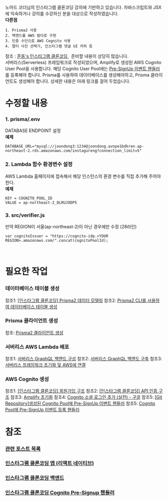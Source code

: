 노마드 코더님의 인스타그램 클론코딩 강의에 기반하고 있습니다.
자바스크립트와 JSX에 익숙하거나 강의를 수강하신 분을 대상으로 작성하였습니다.  
**다른점**
```
1. Prisma2 사용
2. 백앤드를 AWS 람다로 구현
3. 인증 수단으로 AWS Cognito 사용
4. 멀티 사진 선택기, 인스타그램 댓글 UI 카피 등
```
참조 : [준동's 인스타그램 클론코딩 ](https://joondong.tistory.com/92)
&nbsp;
준비할 내용이 상당히 많습니다.  
서버리스(Serverless) 프레임워크로 작성되었으며, Amplify로 생성된 AWS Cognito User Pool을 사용합니다. 해당 Cognito User Pool에는 [Pre-SignUp 이벤트 핸들러](https://github.com/JoonDong2/instagureng-cognito-presignup)를 등록해야 합니다. 
Prisma를 사용하여 데이터베이스를 생성해야하고, Prisma 클라이언트도 생성해야 합니다.
상세한 내용은 아래 링크를 걸어 두었습니다.
# 수정할 내용
### 1. prisma/.env
DATABASE ENDPOINT 설정  
**예제**
```
DATABASE_URL="mysql://joondong3:1234@joondong.avnpe1bdkren.ap-northeast-2.rds.amazonaws.com/instagureng?connection_limit=5"
```
### 2. Lambda 함수 환경변수 설정
AWS Lambda 홈페이지에 접속해서 해당 인스턴스의 환경 변수를 직접 추가해 주어야 한다.  
**예제**
```
KEY = COGNITO_POOL_ID
VALUE = ap-northeast-2_DLRUJODP5
```
### 3. src/verifier.js
만약 REGION이 서울(ap-northeast-2)이 아닌 경우에만 수정 (28라인)
```
var cognitoIssuer = "https://cognito-idp.<YOUR REGION>.amazonaws.com/".concat(cognitoPoolId);
```
&nbsp;
# 필요한 작업
### 데이터베이스 테이블 생성
참조1: [[인스타그램 클론코딩] Prisma2 데이터 모델링](https://joondong.tistory.com/146)
참조2: [Prisma2 CLI를 사용하여 데이터베이스 테이블 생성](https://joondong.tistory.com/147)
### Prisma 클라이언트 생성
참조: [Prisma2 클라이언트 생성](https://joondong.tistory.com/148)
### 서버리스 AWS Lambda 배포
참조1: [서버리스 GraphQL 백앤드 구성](https://joondong.tistory.com/133)
참조2: [서버리스 GraphQL 백앤드 구축](https://joondong.tistory.com/136)
참조3: [서버리스 프레임워크 초기화 및 AWS에 연결](https://joondong.tistory.com/106)
### AWS Cognito 생성
참조1: [[인스타그램 클론코딩] 회원가입 구조](https://joondong.tistory.com/95)
참조2: [[인스타그램 클론코딩] API 인증 구조](https://joondong.tistory.com/96)
참조3: [Amplify 초기화](https://joondong.tistory.com/99)
참조4: [Cognito 소셜 로그인 추가 (실전) - 구글](https://joondong.tistory.com/101)
참조5: [[Git Repository]생성된 Cognito Pool에 Pre-SignUp 이벤트 핸들러](https://github.com/JoonDong2/instagureng-cognito-presignup)
참조5: [Cognito Pool에 Pre-SignUp 이벤트 등록 핸들러](https://joondong.tistory.com/102)
&nbsp;
# 참조
### [관련 포스트 목록](https://joondong.tistory.com/151)
### [인스타그램 클론코딩 앱 (리액트 네이티브)](https://github.com/JoonDong2/instagureng-app)
### [인스타그램 클론코딩 백앤드](https://github.com/JoonDong2/instagureng-backend)
### [인스타그램 클론코딩 Cognito Pre-Signup 핸들러](https://github.com/JoonDong2/instagureng-cognito-presignup)